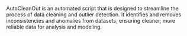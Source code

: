 AutoCleanOut is an automated script that is designed to streamline the process of data cleaning and outlier detection. 
it identifies and removes inconsistencies and anomalies from datasets, ensuring cleaner,
more reliable data for analysis and modeling.
